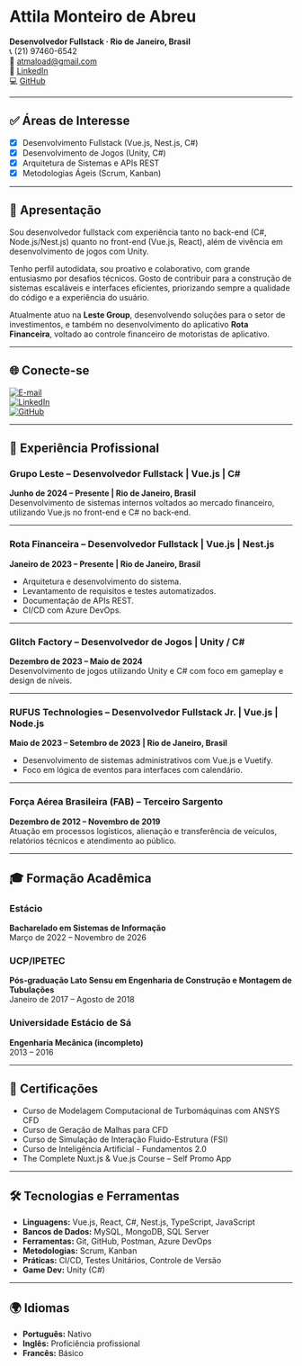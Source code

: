 # Attila Monteiro de Abreu

**Desenvolvedor Fullstack · Rio de Janeiro, Brasil**  
📞 (21) 97460-6542  
📧 [atmaload@gmail.com](mailto:atmaload@gmail.com)  
🔗 [LinkedIn](https://www.linkedin.com/in/attilamec)  
💻 [GitHub](https://github.com/attilamonteiro)

---

## ✅ Áreas de Interesse

- [x] Desenvolvimento Fullstack (Vue.js, Nest.js, C#)
- [x] Desenvolvimento de Jogos (Unity, C#)
- [x] Arquitetura de Sistemas e APIs REST
- [x] Metodologias Ágeis (Scrum, Kanban)

---

## 🧠 Apresentação

Sou desenvolvedor fullstack com experiência tanto no back-end (C#, Node.js/Nest.js) quanto no front-end (Vue.js, React), além de vivência em desenvolvimento de jogos com Unity.  

Tenho perfil autodidata, sou proativo e colaborativo, com grande entusiasmo por desafios técnicos. Gosto de contribuir para a construção de sistemas escaláveis e interfaces eficientes, priorizando sempre a qualidade do código e a experiência do usuário.  

Atualmente atuo na **Leste Group**, desenvolvendo soluções para o setor de investimentos, e também no desenvolvimento do aplicativo **Rota Financeira**, voltado ao controle financeiro de motoristas de aplicativo.

---

## 🌐 Conecte-se

[![E-mail](https://img.shields.io/badge/-Email-000?style=for-the-badge&logo=microsoft-outlook&logoColor=White)](mailto:atmaload@gmail.com)  
[![LinkedIn](https://img.shields.io/badge/LinkedIn-0077B5?style=for-the-badge&logo=linkedin&logoColor=white)](https://www.linkedin.com/in/attilamec/)  
[![GitHub](https://img.shields.io/badge/GitHub-000?style=for-the-badge&logo=GitHub&logoColor=white)](https://github.com/attilamonteiro)

---

## 💼 Experiência Profissional

### **Grupo Leste** – Desenvolvedor Fullstack | Vue.js | C#  
**Junho de 2024 – Presente | Rio de Janeiro, Brasil**  
Desenvolvimento de sistemas internos voltados ao mercado financeiro, utilizando Vue.js no front-end e C# no back-end.

---

### **Rota Financeira** – Desenvolvedor Fullstack | Vue.js | Nest.js  
**Janeiro de 2023 – Presente | Rio de Janeiro, Brasil**

- Arquitetura e desenvolvimento do sistema.
- Levantamento de requisitos e testes automatizados.
- Documentação de APIs REST.
- CI/CD com Azure DevOps.

---

### **Glitch Factory** – Desenvolvedor de Jogos | Unity / C#  
**Dezembro de 2023 – Maio de 2024**  
Desenvolvimento de jogos utilizando Unity e C# com foco em gameplay e design de níveis.

---

### **RUFUS Technologies** – Desenvolvedor Fullstack Jr. | Vue.js | Node.js  
**Maio de 2023 – Setembro de 2023 | Rio de Janeiro, Brasil**

- Desenvolvimento de sistemas administrativos com Vue.js e Vuetify.
- Foco em lógica de eventos para interfaces com calendário.

---

### **Força Aérea Brasileira (FAB)** – Terceiro Sargento  
**Dezembro de 2012 – Novembro de 2019**  
Atuação em processos logísticos, alienação e transferência de veículos, relatórios técnicos e atendimento ao público.

---

## 🎓 Formação Acadêmica

### **Estácio**  
**Bacharelado em Sistemas de Informação**  
Março de 2022 – Novembro de 2026

### **UCP/IPETEC**  
**Pós-graduação Lato Sensu em Engenharia de Construção e Montagem de Tubulações**  
Janeiro de 2017 – Agosto de 2018

### **Universidade Estácio de Sá**  
**Engenharia Mecânica (incompleto)**  
2013 – 2016

---

## 📜 Certificações

- Curso de Modelagem Computacional de Turbomáquinas com ANSYS CFD
- Curso de Geração de Malhas para CFD
- Curso de Simulação de Interação Fluido-Estrutura (FSI)
- Curso de Inteligência Artificial - Fundamentos 2.0
- The Complete Nuxt.js & Vue.js Course – Self Promo App

---

## 🛠️ Tecnologias e Ferramentas

- **Linguagens:** Vue.js, React, C#, Nest.js, TypeScript, JavaScript  
- **Bancos de Dados:** MySQL, MongoDB, SQL Server  
- **Ferramentas:** Git, GitHub, Postman, Azure DevOps  
- **Metodologias:** Scrum, Kanban  
- **Práticas:** CI/CD, Testes Unitários, Controle de Versão  
- **Game Dev:** Unity (C#)

---

## 🌍 Idiomas

- **Português:** Nativo  
- **Inglês:** Proficiência profissional  
- **Francês:** Básico
